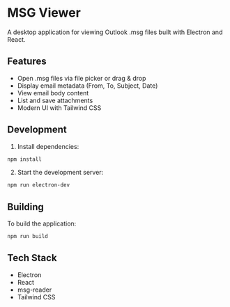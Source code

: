 # MSG Viewer

A desktop application for viewing Outlook .msg files built with Electron and React.

## Features

- Open .msg files via file picker or drag & drop
- Display email metadata (From, To, Subject, Date)
- View email body content
- List and save attachments
- Modern UI with Tailwind CSS

## Development

1. Install dependencies:
```bash
npm install
```

2. Start the development server:
```bash
npm run electron-dev
```

## Building

To build the application:
```bash
npm run build
```

## Tech Stack

- Electron
- React
- msg-reader
- Tailwind CSS
